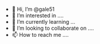 - 👋 Hi, I’m @gale51 
- 👀 I’m interested in ....
- 🌱 I’m currently learning ...
- 💞️ I’m looking to collaborate on ....
- 📫 How to reach me ....

<!---
gale51/gale51 is a ✨ special ✨ repository because its `README.md` (this file) appears on your GitHub profile.
You can click the Preview link to take a look at your changes.
--->

